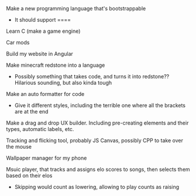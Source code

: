 Make a new programming language that's bootstrappable
 
- It should support ====

Learn C (make a game engine)

Car mods

Build my website in Angular

Make minecraft redstone into a language

- Possibly something that takes code, and turns it into redstone?? Hilarious sounding, but also kinda tough

Make an auto formatter for code

- Give it different styles, including the terrible one where all the brackets are at the end

Make a drag and drop UX builder. Including pre-creating elements and their types, automatic labels, etc.

Tracking and flicking tool, probably JS Canvas, possibly CPP to take over the mouse

Wallpaper manager for my phone

Msuic player, that tracks and assigns elo scores to songs, then selects them based on their elos
* Skipping would count as lowering, allowing to play counts as raising
